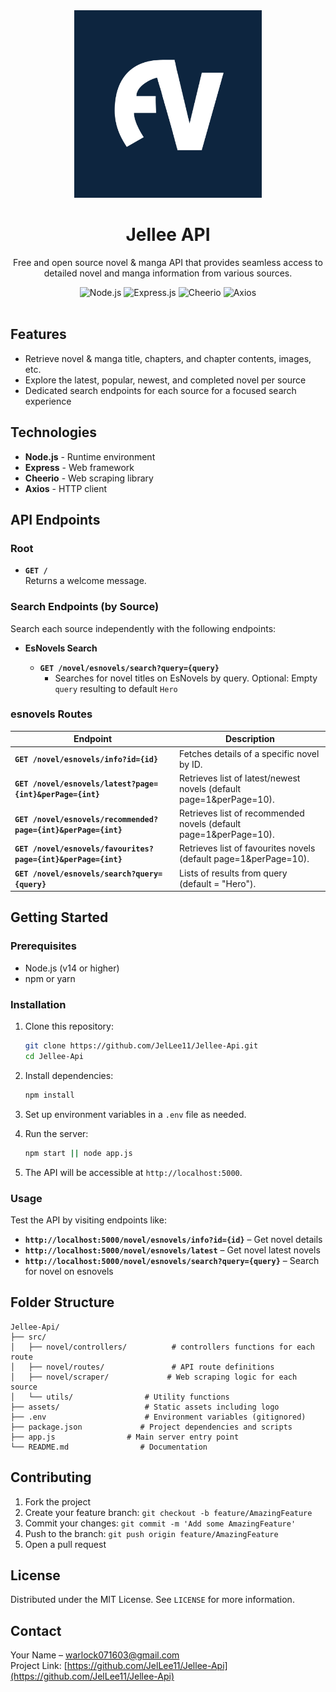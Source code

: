<div align="center">
  <img src="assets/logo.jpg" alt="Jellee Api" width="300"/>
  
  # Jellee API
  
  Free and open source novel & manga API that provides seamless access to detailed novel and manga information from various sources.

  <div>
    <img src="https://img.shields.io/badge/Node.js-339933?style=for-the-badge&logo=nodedotjs&logoColor=white" alt="Node.js"/>
    <img src="https://img.shields.io/badge/Express.js-000000?style=for-the-badge&logo=express&logoColor=white" alt="Express.js"/>
    <img src="https://img.shields.io/badge/Cheerio.js-000000?style=for-the-badge" alt="Cheerio"/>
    <img src="https://img.shields.io/badge/Axios-5A29E4?style=for-the-badge&logo=axios&logoColor=white" alt="Axios"/>
  </div>

  <br />

</div>

## Features

- Retrieve novel & manga title, chapters, and chapter contents, images, etc.
- Explore the latest, popular, newest, and completed novel per source
- Dedicated search endpoints for each source for a focused search experience

## Technologies

- **Node.js** - Runtime environment
- **Express** - Web framework
- **Cheerio** - Web scraping library
- **Axios** - HTTP client

## API Endpoints

### Root

- **`GET /`**  
  Returns a welcome message.

### Search Endpoints (by Source)

Search each source independently with the following endpoints:

- **EsNovels Search**

  - **`GET /novel/esnovels/search?query={query}`**
    - Searches for novel titles on EsNovels by query. Optional: Empty `query` resulting to default `Hero`

### esnovels Routes

| Endpoint                               | Description                                    |
| -------------------------------------- | ---------------------------------------------- |
| **`GET /novel/esnovels/info?id={id}`**       | Fetches details of a specific novel by ID.     |
| **`GET /novel/esnovels/latest?page={int}&perPage={int}`** | Retrieves list of latest/newest novels (default page=1&perPage=10). |
| **`GET /novel/esnovels/recommended?page={int}&perPage={int}`**    | Retrieves list of recommended novels (default page=1&perPage=10).        |
| **`GET /novel/esnovels/favourites?page={int}&perPage={int}`**     | Retrieves list of favourites novels (default page=1&perPage=10).     |
| **`GET /novel/esnovels/search?query={query}`**     | Lists of results from query (default = "Hero").     |

## Getting Started

### Prerequisites

- Node.js (v14 or higher)
- npm or yarn

### Installation

1. Clone this repository:

   ```bash
   git clone https://github.com/JelLee11/Jellee-Api.git
   cd Jellee-Api
   ```

2. Install dependencies:

   ```bash
   npm install
   ```

3. Set up environment variables in a `.env` file as needed.

4. Run the server:

   ```bash
   npm start || node app.js
   ```

5. The API will be accessible at `http://localhost:5000`.

### Usage

Test the API by visiting endpoints like:

- **`http://localhost:5000/novel/esnovels/info?id={id}`** – Get novel details
- **`http://localhost:5000/novel/esnovels/latest`** – Get novel latest novels
- **`http://localhost:5000/novel/esnovels/search?query={query}`** – Search for novel on esnovels

## Folder Structure

```plaintext
Jellee-Api/
├── src/
│   ├── novel/controllers/          # controllers functions for each route
│   ├── novel/routes/               # API route definitions
│   ├── novel/scraper/             # Web scraping logic for each source
│   └── utils/                # Utility functions
├── assets/                   # Static assets including logo
├── .env                      # Environment variables (gitignored)
├── package.json             # Project dependencies and scripts
├── app.js                # Main server entry point
└── README.md                # Documentation
```

## Contributing

1. Fork the project
2. Create your feature branch: `git checkout -b feature/AmazingFeature`
3. Commit your changes: `git commit -m 'Add some AmazingFeature'`
4. Push to the branch: `git push origin feature/AmazingFeature`
5. Open a pull request

## License

Distributed under the MIT License. See `LICENSE` for more information.

## Contact

Your Name – [warlock071603@gmail.com](mailto:warlock071603@gmail.com)  
Project Link: [https://github.com/JelLee11/Jellee-Api](https://github.com/JelLee11/Jellee-Api)
